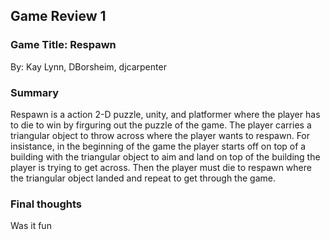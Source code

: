 ## Game Review 1

### Game Title: Respawn
By: Kay Lynn, DBorsheim, djcarpenter

### Summary
Respawn is a action 2-D puzzle, unity, and platformer where the player has to die to win by firguring out the puzzle of the game. The player carries a triangular object to throw across where the player wants to respawn. For insistance, in the beginning of the game the player starts off on top of a building with the triangular object to aim and land on top of the building the player is trying to get across. Then the player must die to respawn where the triangular object landed and repeat to get through the game.     

### Final thoughts

Was it fun
